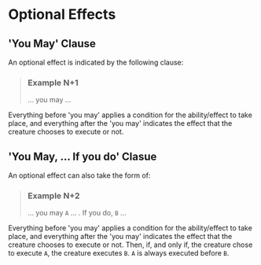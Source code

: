 # Optional Effects

## 'You May' Clause

An optional effect is indicated by the following clause:

> ### Example N+1
> ... you may ...

Everything before 'you may' applies a condition for the ability/effect to take place, and everything after the 'you may' indicates the effect that the creature chooses to execute or not.

## 'You May, ... If you do' Clasue

An optional effect can also take the form of:

> ### Example N+2
> ... you may `A` ... . If you do, `B` ...

Everything before 'you may' applies a condition for the ability/effect to take place, and everything after the 'you may' indicates the effect that the creature chooses to execute or not. Then, if, and only if, the creature chose to execute `A`, the creature executes `B`. `A` is always executed before `B`.
